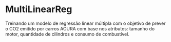 # MultiLinearReg
Treinando um modelo de regressão linear múltipla com o objetivo de prever o CO2 emitido por carros ACURA com base nos atributos: tamanho do motor, quantidade de cilindros e consumo de combustível.
